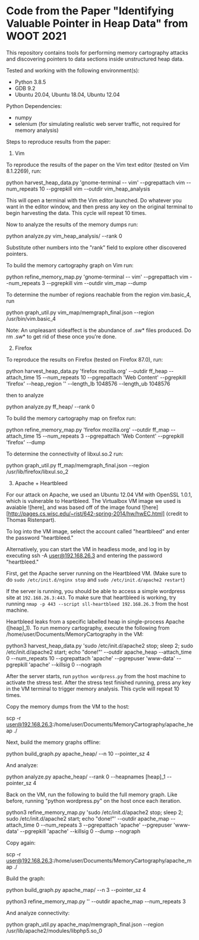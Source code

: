 # Code from the Paper "Identifying Valuable Pointer in Heap Data" from WOOT 2021

This repository contains tools for performing memory cartography attacks and discovering pointers to data sections inside unstructured heap data.

Tested and working with the following environment(s):

* Python 3.8.5
* GDB 9.2
* Ubuntu 20.04, Ubuntu 18.04, Ubuntu 12.04

Python Dependencies:

* numpy
* selenium (for simulating realistic web server traffic, not required for memory analysis)


Steps to reproduce results from the paper:

1. Vim

To reproduce the results of the paper on the Vim text editor (tested on Vim 8.1.2269), run:

python harvest_heap_data.py 'gnome-terminal -- vim' --pgrepattach vim --num_repeats 10 --pgrepkill vim --outdir vim_heap_analysis

This will open a terminal with the Vim editor launched. Do whatever you want in the editor window, and then press any key on the 
original terminal to begin harvesting the data. This cycle will repeat 10 times.

Now to analyze the results of the memory dumps run:

python analyze.py vim_heap_analysis/ --rank 0

Substitute other numbers into the "rank" field to explore other discovered pointers.

To build the memory cartography graph on Vim run:

python refine_memory_map.py 'gnome-terminal -- vim' --pgrepattach vim --num_repeats 3 --pgrepkill vim --outdir vim_map --dump

To determine the number of regions reachable from the region vim.basic_4, run

python graph_util.py vim_map/memgraph_final.json --region /usr/bin/vim.basic_4

Note: An unpleasant sideaffect is the abundance of .sw* files produced. Do rm .sw* to get rid of these once you're done.

2. Firefox

To reproduce the results on Firefox (tested on Firefox 87.0), run:

python harvest_heap_data.py 'firefox mozilla.org' --outdir ff_heap --attach_time 15 --num_repeats 10 --pgrepattach 'Web Content' --pgrepkill 'firefox' --heap_region '' --length_lb 1048576 --length_ub 1048576

then to analyze

python analyze.py ff_heap/ --rank 0

To build the memory cartography map on firefox run:

python refine_memory_map.py 'firefox mozilla.org' --outdir ff_map --attach_time 15 --num_repeats 3 --pgrepattach 'Web Content' --pgrepkill 'firefox' --dump

To determine the connectivity of libxul.so.2 run:

python graph_util.py ff_map/memgraph_final.json --region /usr/lib/firefox/libxul.so_2

3. Apache + Heartbleed

For our attack on Apache, we used an Ubuntu 12.04 VM with OpenSSL 1.0.1, which is vulnerable to Heartbleed. The Virtualbox VM image we used is avaiable ![here], and was based off of the image found ![here][http://pages.cs.wisc.edu/~rist/642-spring-2014/hw/hwEC.html] (credit to Thomas Ristenpart). 

To log into the VM image, select the account called "heartbleed" and enter the password "heartbleed."

Alternatively, you can start the VM in headless mode, and log in by executing ssh -A user@192.168.26.3 and entering the password "heartbleed."

First, get the Apache server running on the Heartbleed VM. (Make sure to do `sudo /etc/init.d/nginx stop` and `sudo /etc/init.d/apache2 restart`)

If the server is running, you should be able to access a simple wordpress site at `192.168.26.3:443`. To make sure that heartbleed is working, try running `nmap -p 443 --script sll-heartbleed 192.168.26.3` from the host machine.


Heartbleed leaks from a specific labelled heap in single-process Apache ([heap]_1).  To run memory cartography, execute the following from /home/user/Documents/MemoryCartography in the VM:

python3 harvest_heap_data.py 'sudo /etc/init.d/apache2 stop; sleep 2; sudo /etc/init.d/apache2 start; echo "done!"' --outdir apache_heap --attach_time 0 --num_repeats 10 --pgrepattach 'apache' --pgrepuser 'www-data' --pgrepkill 'apache' --killsig 0 --nograph

After the server starts, run `python wordpress.py` from the host machine to activate the stress test. After the stress test finished running, press any key in the VM terminal to trigger memory analysis. This cycle will repeat 10 times.

Copy the memory dumps from the VM to the host:

scp -r user@192.168.26.3:/home/user/Documents/MemoryCartography/apache_heap ./

Next, build the memory graphs offline:

python build_graph.py apache_heap/ --n 10 --pointer_sz 4

And analyze:

python analyze.py apache_heap/ --rank 0 --heapnames [heap]_1 --pointer_sz 4

Back on the VM, run the following to build the full memory graph. Like before, running "python wordpress.py" on the host once each iteration.

python3 refine_memory_map.py 'sudo /etc/init.d/apache2 stop; sleep 2; sudo /etc/init.d/apache2 start; echo "done!"' --outdir apache_map --attach_time 0 --num_repeats 3 --pgrepattach 'apache' --pgrepuser 'www-data' --pgrepkill 'apache' --killsig 0 --dump --nograph

Copy again:

scp -r user@192.168.26.3:/home/user/Documents/MemoryCartography/apache_map ./

Build the graph:

python build_graph.py apache_map/ --n 3 --pointer_sz 4

python3 refine_memory_map.py '' --outdir apache_map --num_repeats 3

And analyze connectivity:

python graph_util.py apache_map/memgraph_final.json --region /usr/lib/apache2/modules/libphp5.so_0
